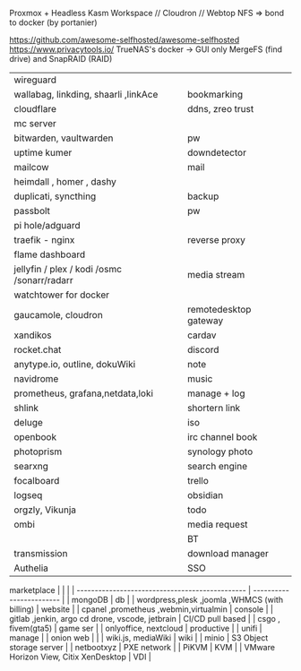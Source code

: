 Proxmox + Headless
Kasm Workspace // Cloudron // Webtop
NFS => bond to docker (by portanier)

https://github.com/awesome-selfhosted/awesome-selfhosted
https://www.privacytools.io/
TrueNAS's docker → GUI only
MergeFS (find drive) and SnapRAID (RAID)

|                                             |                       |
| ------------------------------------------- | --------------------- |
| wireguard                                   |                       |
| wallabag, linkding, shaarli ,linkAce        | bookmarking           |
| cloudflare                                  | ddns, zreo trust      |
| mc server                                   |                       |
| bitwarden, vaultwarden                      | pw                    |
| uptime kumer                                | downdetector          |
| mailcow                                     | mail                  |
| heimdall , homer ,  dashy                   |                       |
| duplicati, syncthing                        | backup                |
| passbolt                                    | pw                    |
| pi hole/adguard                             |                       |
| traefik - nginx                             | reverse proxy         |
| flame dashboard                             |                       |
| jellyfin / plex / kodi /osmc /sonarr/radarr | media stream          |
| watchtower for docker                       |                       |
| gaucamole, cloudron                         | remotedesktop gateway |
| xandikos                                    | cardav                |
| rocket.chat                                 | discord               |
| anytype.io, outline, dokuWiki               | note                  |
| navidrome                                   | music                 |
| prometheus, grafana,netdata,loki            | manage + log          |
| shlink                                      | shortern link         |
| deluge                                      | iso                   |
| openbook                                    | irc channel book      |
| photoprism                                  | synology photo        |
| searxng                                     | search engine         |
| focalboard                                  | trello                |
| logseq                                      | obsidian              |
| orgzly, Vikunja                             | todo                  |
| ombi                                        | media request         |
|                                             | BT                    |
| transmission                                | download manager      |
| Authelia                                    | SSO                   |

marketplace
|                                                 |                          |
| ----------------------------------------------- | ------------------------ |
| mongoDB                                         | db                       |
| wordpress,plesk ,joomla ,WHMCS (with billing)   | website                  |
| cpanel ,prometheus ,webmin,virtualmin           | console                  |
| gitlab ,jenkin, argo cd drone, vscode, jetbrain | CI/CD pull based         |
| csgo   , fivem(gta5)                            | game ser                 |
| onlyoffice, nextcloud                           | productive               |
| unifi                                           | manage                   |
| onion web                                       |                          |
| wiki.js, mediaWiki                              | wiki                     |
| minio                                           | S3 Object storage server |
| netbootxyz                                      | PXE network              |
| PiKVM                                           | KVM                      |
| VMware Horizon View, Citix XenDesktop           | VDI                      |
